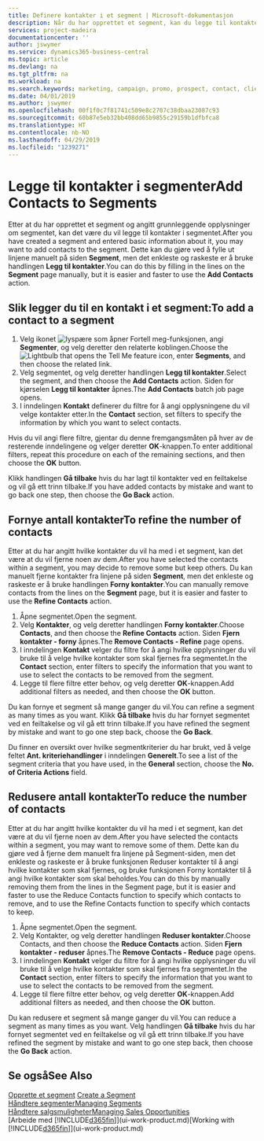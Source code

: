 ```yaml
---
title: Definere kontakter i et segment | Microsoft-dokumentasjon
description: Når du har opprettet et segment, kan du legge til kontakter i segmentet, for eksempel som en del av en markedsføringskampanje rettet mot bestemte kunder eller klienter.
services: project-madeira
documentationcenter: ''
author: jswymer
ms.service: dynamics365-business-central
ms.topic: article
ms.devlang: na
ms.tgt_pltfrm: na
ms.workload: na
ms.search.keywords: marketing, campaign, promo, prospect, contact, client, customer
ms.date: 04/01/2019
ms.author: jswymer
ms.openlocfilehash: 00f1f0c7f81741c509e8c2707c38dbaa23087c93
ms.sourcegitcommit: 60b87e5eb32bb408dd65b9855c29159b1dfbfca8
ms.translationtype: HT
ms.contentlocale: nb-NO
ms.lasthandoff: 04/29/2019
ms.locfileid: "1239271"
---
```

# <a name="add-contacts-to-segments"></a><span data-ttu-id="07af9-103">Legge til kontakter i segmenter</span><span class="sxs-lookup"><span data-stu-id="07af9-103">Add Contacts to Segments</span></span>
<span data-ttu-id="07af9-104">Etter at du har opprettet et segment og angitt grunnleggende opplysninger om segmentet, kan det være du vil legge til kontakter i segmentet.</span><span class="sxs-lookup"><span data-stu-id="07af9-104">After you have created a segment and entered basic information about it, you may want to add contacts to the segment.</span></span> <span data-ttu-id="07af9-105">Dette kan du gjøre ved å fylle ut linjene manuelt på siden **Segment**, men det enkleste og raskeste er å bruke handlingen **Legg til kontakter**.</span><span class="sxs-lookup"><span data-stu-id="07af9-105">You can do this by filling in the lines on the **Segment** page manually, but it is easier and faster to use the **Add Contacts** action.</span></span>

## <a name="to-add-a-contact-to-a-segment"></a><span data-ttu-id="07af9-106">Slik legger du til en kontakt i et segment:</span><span class="sxs-lookup"><span data-stu-id="07af9-106">To add a contact to a segment</span></span>
1. <span data-ttu-id="07af9-107">Velg ikonet ![lyspære som åpner Fortell meg-funksjonen](media/ui-search/search_small.png "Fortell hva du vil gjøre"), angi **Segmenter**, og velg deretter den relaterte koblingen.</span><span class="sxs-lookup"><span data-stu-id="07af9-107">Choose the ![Lightbulb that opens the Tell Me feature](media/ui-search/search_small.png "Tell me what you want to do") icon, enter **Segments**, and then choose the related link.</span></span>  
2. <span data-ttu-id="07af9-108">Velg segmentet, og velg deretter handlingen **Legg til kontakter**.</span><span class="sxs-lookup"><span data-stu-id="07af9-108">Select the segment, and then choose the **Add Contacts** action.</span></span> <span data-ttu-id="07af9-109">Siden for kjørselen **Legg til kontakter** åpnes.</span><span class="sxs-lookup"><span data-stu-id="07af9-109">The **Add Contacts** batch job page opens.</span></span>
3. <span data-ttu-id="07af9-110">I inndelingen **Kontakt** definerer du filtre for å angi opplysningene du vil velge kontakter etter.</span><span class="sxs-lookup"><span data-stu-id="07af9-110">In the **Contact** section, set filters to specify the information by which you want to select contacts.</span></span>

<span data-ttu-id="07af9-111">Hvis du vil angi flere filtre, gjentar du denne fremgangsmåten på hver av de resterende inndelingene og velger deretter **OK**-knappen.</span><span class="sxs-lookup"><span data-stu-id="07af9-111">To enter additional filters, repeat this procedure on each of the remaining sections, and then choose the **OK** button.</span></span>

<span data-ttu-id="07af9-112">Klikk handlingen **Gå tilbake** hvis du har lagt til kontakter ved en feiltakelse og vil gå ett trinn tilbake.</span><span class="sxs-lookup"><span data-stu-id="07af9-112">If you have added contacts by mistake and want to go back one step, then choose the **Go Back** action.</span></span>

## <a name="to-refine-the-number-of-contacts"></a><span data-ttu-id="07af9-113">Fornye antall kontakter</span><span class="sxs-lookup"><span data-stu-id="07af9-113">To refine the number of contacts</span></span>
<span data-ttu-id="07af9-114">Etter at du har angitt hvilke kontakter du vil ha med i et segment, kan det være at du vil fjerne noen av dem.</span><span class="sxs-lookup"><span data-stu-id="07af9-114">After you have selected the contacts within a segment, you may decide to remove some but keep others.</span></span> <span data-ttu-id="07af9-115">Du kan manuelt fjerne kontakter fra linjene på siden **Segment**, men det enkleste og raskeste er å bruke handlingen **Forny kontakter**.</span><span class="sxs-lookup"><span data-stu-id="07af9-115">You can manually remove contacts from the lines on the **Segment** page, but it is easier and faster to use the **Refine Contacts** action.</span></span>

1. <span data-ttu-id="07af9-116">Åpne segmentet.</span><span class="sxs-lookup"><span data-stu-id="07af9-116">Open the segment.</span></span>
2. <span data-ttu-id="07af9-117">Velg **Kontakter**, og velg deretter handlingen **Forny kontakter**.</span><span class="sxs-lookup"><span data-stu-id="07af9-117">Choose **Contacts**, and then choose the **Refine Contacts** action.</span></span> <span data-ttu-id="07af9-118">Siden **Fjern kontakter - forny** åpnes.</span><span class="sxs-lookup"><span data-stu-id="07af9-118">The **Remove Contacts - Refine** page opens.</span></span>
3. <span data-ttu-id="07af9-119">I inndelingen **Kontakt** velger du filtre for å angi hvilke opplysninger du vil bruke til å velge hvilke kontakter som skal fjernes fra segmentet.</span><span class="sxs-lookup"><span data-stu-id="07af9-119">In the **Contact** section, enter filters to specify the information that you want to use to select the contacts to be removed from the segment.</span></span>
4. <span data-ttu-id="07af9-120">Legge til flere filtre etter behov, og velg deretter **OK**-knappen.</span><span class="sxs-lookup"><span data-stu-id="07af9-120">Add additional filters as needed, and then choose the **OK** button.</span></span>

<span data-ttu-id="07af9-121">Du kan fornye et segment så mange ganger du vil.</span><span class="sxs-lookup"><span data-stu-id="07af9-121">You can refine a segment as many times as you want.</span></span> <span data-ttu-id="07af9-122">Klikk **Gå tilbake** hvis du har fornyet segmentet ved en feiltakelse og vil gå ett trinn tilbake.</span><span class="sxs-lookup"><span data-stu-id="07af9-122">If you have refined the segment by mistake and want to go one step back, choose the **Go Back**.</span></span>

<span data-ttu-id="07af9-123">Du finner en oversikt over hvilke segmentkriterier du har brukt, ved å velge feltet **Ant. kriteriehandlinger** i inndelingen **Generelt**.</span><span class="sxs-lookup"><span data-stu-id="07af9-123">To see a list of the segment criteria that you have used, in the **General** section, choose the **No. of Criteria Actions** field.</span></span>

## <a name="to-reduce-the-number-of-contacts"></a><span data-ttu-id="07af9-124">Redusere antall kontakter</span><span class="sxs-lookup"><span data-stu-id="07af9-124">To reduce the number of contacts</span></span>
<span data-ttu-id="07af9-125">Etter at du har angitt hvilke kontakter du vil ha med i et segment, kan det være at du vil fjerne noen av dem.</span><span class="sxs-lookup"><span data-stu-id="07af9-125">After you have selected the contacts within a segment, you may want to remove some of them.</span></span> <span data-ttu-id="07af9-126">Dette kan du gjøre ved å fjerne dem manuelt fra linjene på Segment-siden, men det enkleste og raskeste er å bruke funksjonen Reduser kontakter til å angi hvilke kontakter som skal fjernes, og bruke funksjonen Forny kontakter til å angi hvilke kontakter som skal beholdes.</span><span class="sxs-lookup"><span data-stu-id="07af9-126">You can do this by manually removing them from the lines in the Segment page, but it is easier and faster to use the Reduce Contacts function to specify which contacts to remove, and to use the Refine Contacts function to specify which contacts to keep.</span></span>

1. <span data-ttu-id="07af9-127">Åpne segmentet.</span><span class="sxs-lookup"><span data-stu-id="07af9-127">Open the segment.</span></span>
2. <span data-ttu-id="07af9-128">Velg Kontakter, og velg deretter handlingen **Reduser kontakter**.</span><span class="sxs-lookup"><span data-stu-id="07af9-128">Choose Contacts, and then choose the **Reduce Contacts** action.</span></span> <span data-ttu-id="07af9-129">Siden **Fjern kontakter - reduser** åpnes.</span><span class="sxs-lookup"><span data-stu-id="07af9-129">The **Remove Contacts - Reduce** page opens.</span></span>
3. <span data-ttu-id="07af9-130">I inndelingen **Kontakt** velger du filtre for å angi hvilke opplysninger du vil bruke til å velge hvilke kontakter som skal fjernes fra segmentet.</span><span class="sxs-lookup"><span data-stu-id="07af9-130">In the **Contact** section, enter filters to specify the information that you want to use to select the contacts to be removed from the segment.</span></span>
4. <span data-ttu-id="07af9-131">Legge til flere filtre etter behov, og velg deretter **OK**-knappen.</span><span class="sxs-lookup"><span data-stu-id="07af9-131">Add additional filters as needed, and then choose the **OK** button.</span></span>

<span data-ttu-id="07af9-132">Du kan redusere et segment så mange ganger du vil.</span><span class="sxs-lookup"><span data-stu-id="07af9-132">You can reduce a segment as many times as you want.</span></span> <span data-ttu-id="07af9-133">Velg handlingen **Gå tilbake** hvis du har fornyet segmentet ved en feiltakelse og vil gå ett trinn tilbake.</span><span class="sxs-lookup"><span data-stu-id="07af9-133">If you have refined the segment by mistake and want to go one step back, then choose the **Go Back** action.</span></span>

## <a name="see-also"></a><span data-ttu-id="07af9-134">Se også</span><span class="sxs-lookup"><span data-stu-id="07af9-134">See Also</span></span>
<span data-ttu-id="07af9-135">[Opprette et segment](marketing-how-create-segment.md) </span><span class="sxs-lookup"><span data-stu-id="07af9-135">[Create a Segment](marketing-how-create-segment.md) </span></span>  
[<span data-ttu-id="07af9-136">Håndtere segmenter</span><span class="sxs-lookup"><span data-stu-id="07af9-136">Managing Segments</span></span>](marketing-segments.md)  
[<span data-ttu-id="07af9-137">Håndtere salgsmuligheter</span><span class="sxs-lookup"><span data-stu-id="07af9-137">Managing Sales Opportunities</span></span>](marketing-manage-sales-opportunities.md)  
<span data-ttu-id="07af9-138">[Arbeide med [!INCLUDE[d365fin](includes/d365fin_md.md)]](ui-work-product.md)</span><span class="sxs-lookup"><span data-stu-id="07af9-138">[Working with [!INCLUDE[d365fin](includes/d365fin_md.md)]](ui-work-product.md)</span></span>  
